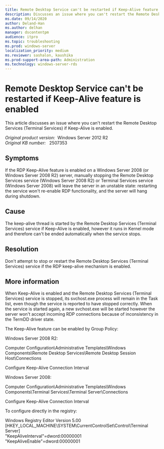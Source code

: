 ```yaml
---
title: Remote Desktop Service can't be restarted if Keep-Alive feature is enabled
description: Discusses an issue where you can't restart the Remote Desktop Services (Terminal Services) if Keep-Alive is enabled.
ms.date: 09/14/2020
author: Deland-Han
ms.author: delhan
manager: dscontentpm
audience: itpro
ms.topic: troubleshooting
ms.prod: windows-server
localization_priority: medium
ms.reviewer: sashalon, kaushika
ms.prod-support-area-path: Administration
ms.technology: windows-server-rds
---
```

# Remote Desktop Service can't be restarted if Keep-Alive feature is enabled

This article discusses an issue where you can't restart the Remote Desktop Services (Terminal Services) if Keep-Alive is enabled.

_Original product version:_ &nbsp;Windows Server 2012 R2  
_Original KB number:_ &nbsp; 2507353

## Symptoms

If the RDP Keep-Alive feature is enabled on a Windows Server 2008 (or Windows Server 2008 R2) server, manually stopping the Remote Desktop Services service (Windows Server 2008 R2) or Terminal Services service (Windows Server 2008) will leave the server in an unstable state: restarting the service won't re-enable RDP functionality, and the server will hang during shutdown.

## Cause

The keep-alive thread is started by the Remote Desktop Services (Terminal Services) service if Keep-Alive is enabled, however it runs in Kernel mode and therefore can't be ended automatically when the service stops.

## Resolution

Don't attempt to stop or restart the Remote Desktop Services (Terminal Services) service if the RDP keep-alive mechanism is enabled.

## More information

When Keep-Alive is enabled and the Remote Desktop Services (Terminal Services) service is stopped, its svchost.exe process will remain in the Task list, even though the service is reported to have stopped correctly. When the service is started again, a new svchost.exe will be started however the server won't accept incoming RDP connections because of inconsistency in the TermDD driver state.

The Keep-Alive feature can be enabled by Group Policy:

Windows Server 2008 R2:  

Computer Configuration\Administrative Templates\Windows Components\Remote Desktop Services\Remote Desktop Session Host\Connections

Configure Keep-Alive Connection Interval

Windows Server 2008:  

Computer Configuration\Administrative Templates\Windows Components\Terminal Services\Terminal Server\Connections

Configure Keep-Alive Connection Interval

To configure directly in the registry:

Windows Registry Editor Version 5.00  
[HKEY_LOCAL_MACHINE\SYSTEM\CurrentControlSet\Control\Terminal Server]  
"KeepAliveInterval"=dword:00000001  
"KeepAliveEnable"=dword:00000001  
